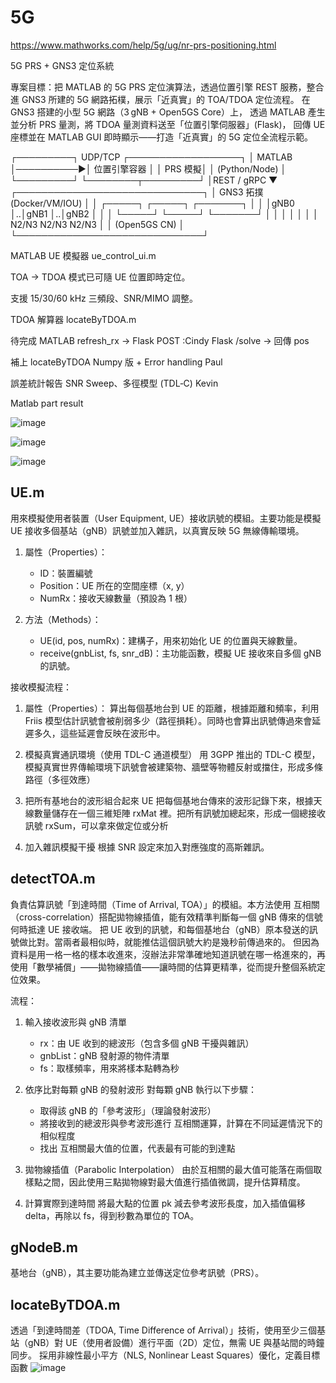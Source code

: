 # 5G
https://www.mathworks.com/help/5g/ug/nr-prs-positioning.html



5G PRS + GNS3 定位系統

專案目標：把 MATLAB 的 5G PRS 定位演算法，透過位置引擎 REST 服務，整合進 GNS3 所建的 5G 網路拓樸，展示「近真實」的 TOA/TDOA 定位流程。
在 GNS3 搭建的小型 5G 網路（3 gNB + Open5GS Core）上，
透過 MATLAB 產生並分析 PRS 量測，將 TDOA 量測資料送至「位置引擎伺服器」(Flask)，
回傳 UE 座標並在 MATLAB GUI 即時顯示——打造「近真實」的 5G 定位全流程示範。


┌─────────┐  UDP/TCP   ┌──────────────────┐
│ MATLAB  │──────────▶│  位置引擎容器      │
│ PRS 模擬│            │  (Python/Node)    │
└─────────┘            └────────┬─────────┘
                               │REST / gRPC
                               ▼
          ┌──────────────────────────────┐
          │ GNS3 拓撲 (Docker/VM/IOU)    │
          │ ┌─────┐  ┌─────┐  ┌───────┐ │
          │ │gNB0 │..│gNB1 │..│gNB2   │ │
          │ └─────┘  └─────┘  └───────┘ │
          │     │        │        │      │
          │    N2/N3   N2/N3   N2/N3    │
          │          (Open5GS CN)       │
          └──────────────────────────────┘

MATLAB UE 模擬器 ue_control_ui.m





  TOA → TDOA 模式已可隨 UE 位置即時定位。

  支援 15/30/60 kHz 三頻段、SNR/MIMO 調整。

TDOA 解算器 locateByTDOA.m

待完成
MATLAB refresh_rx → Flask POST  :Cindy
Flask /solve → 回傳 pos

補上 locateByTDOA Numpy 版 + Error handling Paul

誤差統計報告 SNR Sweep、多徑模型 (TDL‑C) Kevin




Matlab part result

![image](https://github.com/user-attachments/assets/4a51caf2-86cb-47e7-b9e8-84fb02650065)


![image](https://github.com/user-attachments/assets/c7594034-ca04-452b-9d60-a10222b3172d)


![image](https://github.com/user-attachments/assets/ecd39edb-7c1b-47e1-8722-085ac739865e)



## UE.m
用來模擬使用者裝置（User Equipment, UE）接收訊號的模組。主要功能是模擬 UE 接收多個基站（gNB）訊號並加入雜訊，以真實反映 5G 無線傳輸環境。
1. 屬性（Properties）：
   - ID：裝置編號
   - Position：UE 所在的空間座標（x, y）
   - NumRx：接收天線數量（預設為 1 根）

2. 方法（Methods）：
   - UE(id, pos, numRx)：建構子，用來初始化 UE 的位置與天線數量。
   - receive(gnbList, fs, snr_dB)：主功能函數，模擬 UE 接收來自多個 gNB 的訊號。


接收模擬流程：
1. 屬性（Properties）：
   算出每個基地台到 UE 的距離，根據距離和頻率，利用 Friis 模型估計訊號會被削弱多少（路徑損耗）。同時也會算出訊號傳過來會延遲多久，這些延遲會反映在波形中。

2. 模擬真實通訊環境（使用 TDL-C 通道模型）
   用 3GPP 推出的 TDL-C 模型，模擬真實世界傳輸環境下訊號會被建築物、牆壁等物體反射或擋住，形成多條路徑（多徑效應）
   
3. 把所有基地台的波形組合起來
   UE 把每個基地台傳來的波形記錄下來，根據天線數量儲存在一個三維矩陣 rxMat 裡。把所有訊號加總起來，形成一個總接收訊號 rxSum，可以拿來做定位或分析

4. 加入雜訊模擬干擾
   根據 SNR 設定來加入對應強度的高斯雜訊。


## detectTOA.m
負責估算訊號「到達時間（Time of Arrival, TOA）」的模組。本方法使用 互相關（cross-correlation）搭配拋物線插值，能有效精準判斷每一個 gNB 傳來的信號何時抵達 UE 接收端。
把 UE 收到的訊號，和每個基地台（gNB）原本發送的訊號做比對。當兩者最相似時，就能推估這個訊號大約是幾秒前傳過來的。
但因為資料是用一格一格的樣本收進來，沒辦法非常準確地知道訊號在哪一格進來的，再使用「數學補償」——拋物線插值——讓時間的估算更精準，從而提升整個系統定位效果。

流程：
1. 輸入接收波形與 gNB 清單
   - rx：由 UE 收到的總波形（包含多個 gNB 干擾與雜訊）
   - gnbList：gNB 發射源的物件清單
   - fs：取樣頻率，用來將樣本點轉為秒

2. 依序比對每顆 gNB 的發射波形
   對每顆 gNB 執行以下步驟：
   - 取得該 gNB 的「參考波形」（理論發射波形）
   - 將接收到的總波形與參考波形進行 互相關運算，計算在不同延遲情況下的相似程度
   - 找出 互相關最大值的位置，代表最有可能的到達點
  
3. 拋物線插值（Parabolic Interpolation）
   由於互相關的最大值可能落在兩個取樣點之間，因此使用三點拋物線對最大值進行插值微調，提升估算精度。

4. 計算實際到達時間
   將最大點的位置 pk 減去參考波形長度，加入插值偏移 delta，再除以 fs，得到秒數為單位的 TOA。



## gNodeB.m
 基地台（gNB），其主要功能為建立並傳送定位參考訊號（PRS）。


## locateByTDOA.m
透過「到達時間差（TDOA, Time Difference of Arrival）」技術，使用至少三個基站（gNB）對 UE（使用者設備）進行平面（2D）定位，無需 UE 與基站間的時鐘同步。
採用非線性最小平方（NLS, Nonlinear Least Squares）優化，定義目標函數 ![image](https://github.com/user-attachments/assets/caea8881-50e4-4b63-863f-fffa99102cef)

##
